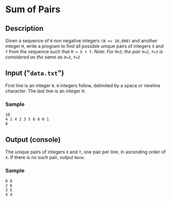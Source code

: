 # Sum of Pairs

## Description
Given a sequence of `N` non negative integers `(N <= 10,000)` and another integer `M`, write a program to find all possible unique pairs of integers `X` and `Y` from the sequence such that `M = X + Y`. 
*Note: For `M=5`; the pair `X=2`, `Y=3` is considered as the same as `X=3`, `Y=2`*

## Input ("`data.txt`")
First line is an integer `N`. 
`N` integers follow, delimited by a space or newline character.
The last line is an integer `M`.

### Sample
```
10
4 1 4 2 3 5 6 8 0 1 
8
```

## Output (console)
The unique pairs of integers `X` and `Y`, one pair per line, in ascending order of `X`.
If there is no such pair, output `None`.

### Sample
```
0 8
2 6
3 5
4 4
```
